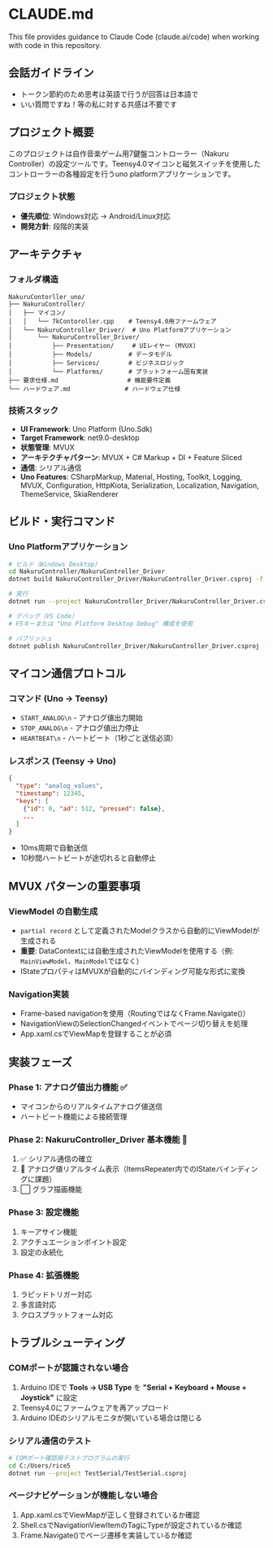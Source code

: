 # CLAUDE.md

This file provides guidance to Claude Code (claude.ai/code) when working with code in this repository.

## 会話ガイドライン

- トークン節約のため思考は英語で行うが回答は日本語で
- いい質問ですね！等の私に対する共感は不要です

## プロジェクト概要

このプロジェクトは自作音楽ゲーム用7鍵盤コントローラー（Nakuru Controller）の設定ツールです。Teensy4.0マイコンと磁気スイッチを使用したコントローラーの各種設定を行うuno platformアプリケーションです。

### プロジェクト状態
- **優先順位**: Windows対応 → Android/Linux対応
- **開発方針**: 段階的実装

## アーキテクチャ

### フォルダ構造
```
NakuruContorller_uno/
├── NakuruController/
│   ├── マイコン/
│   │   └── 7kContoroller.cpp    # Teensy4.0用ファームウェア
│   └── NakuruController_Driver/  # Uno Platformアプリケーション
│       └── NakuruController_Driver/
│           ├── Presentation/     # UIレイヤー (MVUX)
│           ├── Models/          # データモデル
│           ├── Services/        # ビジネスロジック
│           └── Platforms/       # プラットフォーム固有実装
├── 要求仕様.md                   # 機能要件定義
└── ハードウェア.md               # ハードウェア仕様
```

### 技術スタック
- **UI Framework**: Uno Platform (Uno.Sdk)
- **Target Framework**: net9.0-desktop
- **状態管理**: MVUX
- **アーキテクチャパターン**: MVUX + C# Markup + DI + Feature Sliced
- **通信**: シリアル通信
- **Uno Features**: CSharpMarkup, Material, Hosting, Toolkit, Logging, MVUX, Configuration, HttpKiota, Serialization, Localization, Navigation, ThemeService, SkiaRenderer

## ビルド・実行コマンド

### Uno Platformアプリケーション

```bash
# ビルド（Windows Desktop）
cd NakuruController/NakuruController_Driver
dotnet build NakuruController_Driver/NakuruController_Driver.csproj -f net9.0-desktop

# 実行
dotnet run --project NakuruController_Driver/NakuruController_Driver.csproj -f net9.0-desktop

# デバッグ（VS Code）
# F5キーまたは "Uno Platform Desktop Debug" 構成を使用

# パブリッシュ
dotnet publish NakuruController_Driver/NakuruController_Driver.csproj -f net9.0-desktop
```

## マイコン通信プロトコル

### コマンド (Uno → Teensy)
- `START_ANALOG\n` - アナログ値出力開始
- `STOP_ANALOG\n` - アナログ値出力停止
- `HEARTBEAT\n` - ハートビート（1秒ごと送信必須）

### レスポンス (Teensy → Uno)
```json
{
  "type": "analog_values",
  "timestamp": 12345,
  "keys": [
    {"id": 0, "ad": 512, "pressed": false},
    ...
  ]
}
```
- 10ms周期で自動送信
- 10秒間ハートビートが途切れると自動停止

## MVUX パターンの重要事項

### ViewModel の自動生成
- `partial record` として定義されたModelクラスから自動的にViewModelが生成される
- **重要**: DataContextには自動生成されたViewModelを使用する（例: `MainViewModel`、`MainModel`ではなく）
- IState<T>プロパティはMVUXが自動的にバインディング可能な形式に変換

### Navigation実装
- Frame-based navigationを使用（RoutingではなくFrame.Navigate()）
- NavigationViewのSelectionChangedイベントでページ切り替えを処理
- App.xaml.csでViewMapを登録することが必須

## 実装フェーズ

### Phase 1: アナログ値出力機能 ✅
- マイコンからのリアルタイムアナログ値送信
- ハートビート機能による接続管理

### Phase 2: NakuruController_Driver 基本機能 🚧
1. ✅ シリアル通信の確立
2. 🚧 アナログ値リアルタイム表示（ItemsRepeater内でのIStateバインディングに課題）
3. ⬜ グラフ描画機能

### Phase 3: 設定機能
1. キーアサイン機能
2. アクチュエーションポイント設定
3. 設定の永続化

### Phase 4: 拡張機能
1. ラピッドトリガー対応
2. 多言語対応
3. クロスプラットフォーム対応

## トラブルシューティング

### COMポートが認識されない場合
1. Arduino IDEで **Tools → USB Type** を **"Serial + Keyboard + Mouse + Joystick"** に設定
2. Teensy4.0にファームウェアを再アップロード
3. Arduino IDEのシリアルモニタが開いている場合は閉じる

### シリアル通信のテスト
```bash
# COMポート確認用テストプログラムの実行
cd C:/Users/rice5
dotnet run --project TestSerial/TestSerial.csproj
```

### ページナビゲーションが機能しない場合
1. App.xaml.csでViewMapが正しく登録されているか確認
2. Shell.csでNavigationViewItemのTagにTypeが設定されているか確認
3. Frame.Navigate()でページ遷移を実装しているか確認